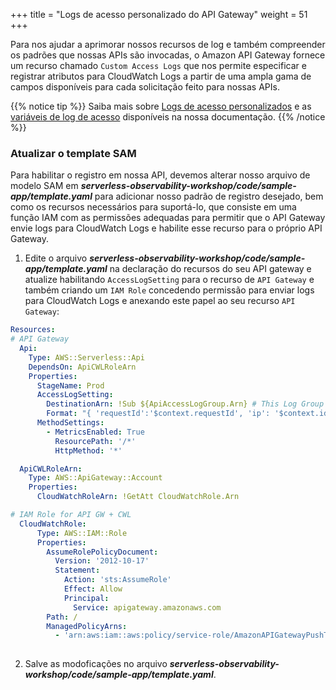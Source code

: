 +++
title = "Logs de acesso personalizado do API Gateway"
weight = 51
+++

Para nos ajudar a aprimorar nossos recursos de log e também compreender os padrões que nossas APIs são invocadas, o Amazon API Gateway fornece um recurso chamado `Custom Access Logs` que nos permite especificar e registrar atributos para CloudWatch Logs a partir de uma ampla gama de campos disponíveis para cada solicitação feito para nossas APIs.

{{% notice tip %}}
Saiba mais sobre [Logs de acesso personalizados](https://docs.aws.amazon.com/apigateway/latest/developerguide/set-up-logging.html) e as [variáveis de log de acesso](https://docs.aws.amazon.com/apigateway/latest/developerguide/api-gateway-mapping-template-reference.html#context-variable-reference) disponíveis na nossa documentação.
{{% /notice %}}

### Atualizar o template SAM

Para habilitar o registro em nossa API, devemos alterar nosso arquivo de modelo SAM em ***serverless-observability-workshop/code/sample-app/template.yaml*** para adicionar nosso padrão de registro desejado, bem como os recursos necessários para suportá-lo, que consiste em uma função IAM com as permissões adequadas para permitir que o API Gateway envie logs para CloudWatch Logs e habilite esse recurso para o próprio API Gateway.

1. Edite o arquivo ***serverless-observability-workshop/code/sample-app/template.yaml*** na declaração do recursos do seu API gateway e atualize habilitando `AccessLogSetting` para o recurso de `API Gateway` e também criando um `IAM Role` concedendo permissão para enviar logs para CloudWatch Logs e anexando este papel ao seu recurso `API Gateway`:

  ```yaml
  Resources:
  # API Gateway
    Api:
      Type: AWS::Serverless::Api
      DependsOn: ApiCWLRoleArn
      Properties:
        StageName: Prod
        AccessLogSetting:
          DestinationArn: !Sub ${ApiAccessLogGroup.Arn} # This Log Group is already created within our SAM Template
          Format: "{ 'requestId':'$context.requestId', 'ip': '$context.identity.sourceIp', 'caller':'$context.identity.caller', 'user':'$context.identity.user','requestTime':'$context.requestTime', 'xrayTraceId':'$context.xrayTraceId', 'wafResponseCode':'$context.wafResponseCode', 'httpMethod':'$context.httpMethod','resourcePath':'$context.resourcePath', 'status':'$context.status','protocol':'$context.protocol', 'responseLength':'$context.responseLength' }"
        MethodSettings:
          - MetricsEnabled: True
            ResourcePath: '/*'
            HttpMethod: '*'

    ApiCWLRoleArn:
      Type: AWS::ApiGateway::Account
      Properties: 
        CloudWatchRoleArn: !GetAtt CloudWatchRole.Arn

  # IAM Role for API GW + CWL
    CloudWatchRole:
        Type: AWS::IAM::Role
        Properties:
          AssumeRolePolicyDocument:
            Version: '2012-10-17'
            Statement:
              Action: 'sts:AssumeRole'
              Effect: Allow
              Principal:
                Service: apigateway.amazonaws.com
          Path: /
          ManagedPolicyArns:
            - 'arn:aws:iam::aws:policy/service-role/AmazonAPIGatewayPushToCloudWatchLogs'
        
  ```

2. Salve as modoficações no arquivo ***serverless-observability-workshop/code/sample-app/template.yaml***.